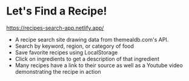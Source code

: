# Let's Find a Recipe!
https://recipes-search-app.netlify.app/

- A recipe search site drawing data from themealdb.com's API.
- Search by keyword, region, or category of food
- Save favorite recipes using LocalStorage
- Click on ingredients to get a description of that ingredient
- Many recipes have a link to their source as well as a Youtube video demonstrating the recipe in action

